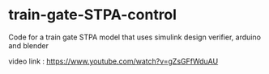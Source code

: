 # train-gate-STPA-control
Code for a train gate STPA model that uses simulink design verifier, arduino and blender

video link : https://www.youtube.com/watch?v=gZsGFfWduAU
